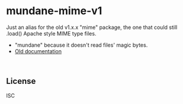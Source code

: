 ﻿
<!--#echo json="package.json" key="name" underline="=" -->
mundane-mime-v1
===============
<!--/#echo -->

<!--#echo json="package.json" key="description" -->
Just an alias for the old v1.x.x &quot;mime&quot; package, the one that could
still .load() Apache style MIME type files.
<!--/#echo -->

* "mundane" because it doesn't read files' magic bytes.
* [Old documentation](https://github.com/broofa/node-mime/tree/v1.4.0)


<!--#toc stop="scan" -->



&nbsp;


License
-------
<!--#echo json="package.json" key=".license" -->
ISC
<!--/#echo -->
